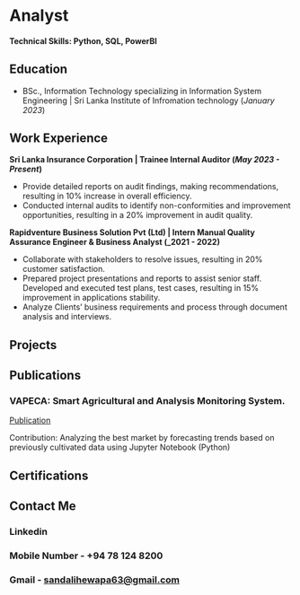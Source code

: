 # Analyst

#### Technical Skills: Python, SQL, PowerBI

## Education			        		
- BSc., Information Technology specializing in Information System Engineering | Sri Lanka Institute of Infromation technology (_January 2023_) 

## Work Experience
**Sri Lanka Insurance Corporation | Trainee Internal Auditor (_May 2023 - Present_)**
- Provide detailed reports on audit findings, making recommendations, resulting in 10% increase in overall efficiency.
- Conducted internal audits to identify non-conformities and improvement opportunities, resulting in a 20% improvement in audit quality.


**Rapidventure Business Solution Pvt (Ltd) | Intern Manual Quality Assurance Engineer & Business Analyst (_2021 - 2022)**
- Collaborate with stakeholders to resolve issues, resulting in 20% customer satisfaction.
- Prepared project presentations and reports to assist senior staff. Developed and executed test plans, test cases, resulting in 15% 
  improvement in applications stability.
- Analyze Clients’ business requirements and process through document analysis and interviews.


## Projects


## Publications

### VAPECA: Smart Agricultural and Analysis Monitoring System. 
[Publication](https://ieeexplore.ieee.org/document/9946458/authors#authors)

Contribution: Analyzing the best market by forecasting trends based on previously cultivated data using Jupyter Notebook (Python) 

## Certifications 

## Contact Me

### Linkedin  
### Mobile Number - +94 78 124 8200
### Gmail         - sandalihewapa63@gmail.com

